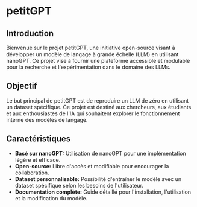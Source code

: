 # petitGPT

## Introduction

Bienvenue sur le projet petitGPT, une initiative open-source visant à développer un modèle de langage à grande échelle
(LLM) en utilisant nanoGPT. Ce projet vise à fournir une plateforme accessible et modulable pour la recherche et
l'expérimentation dans le domaine des LLMs.

## Objectif

Le but principal de petitGPT est de reproduire un LLM de zéro en utilisant un dataset spécifique. Ce projet est destiné
aux chercheurs, aux étudiants et aux enthousiastes de l'IA qui souhaitent explorer le fonctionnement interne des modèles
de langage.

## Caractéristiques

- **Basé sur nanoGPT:** Utilisation de nanoGPT pour une implémentation légère et efficace.
- **Open-source:** Libre d'accès et modifiable pour encourager la collaboration.
- **Dataset personnalisable:** Possibilité d'entraîner le modèle avec un dataset spécifique selon les besoins de
  l'utilisateur.
- **Documentation complète:** Guide détaillé pour l'installation, l'utilisation et la modification du modèle.


